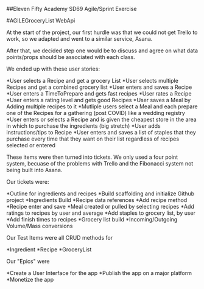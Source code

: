 ##Eleven Fifty Academy SD69 Agile/Sprint Exercise

#AGILEGroceryList WebApi

At the start of the project, our first hurdle was that we could not get Trello to work, so we adapted and went to a similar service, Asana.

After that, we decided step one would be to discuss and agree on what data points/props should be associated with each class.

We ended up with these user stories:  

*User selects a Recipe and get a grocery List
*User selects multiple Recipes and get a combined grocery list
*User enters and saves a Recipe
*User enters a TimeToPrepare and gets fast recipes
*User rates a Recipe
*User enters a rating level and gets good Recipes
*User saves a Meal by Adding multiple recipes to it
*Mutliple users select a Meal and each prepare one of the Recipes for a gathering (post COVID) like a wedding registry
*User enters or selects a Recipe and is given the cheapest store in the area in which to purchase the ingredients (big stretch)
*User adds instructions/tips to Recipe
*User enters and saves a list of staples that they purchase every time that they want on their list regardless of recipes selected or entered


These items were then turned into tickets.  We only used a four point system, becuase of the problems with Trello and the Fibonacci system not being built into Asana.

Our tickets were:

*Outline for ingredients and recipes
*Build scaffolding and initialize Github project
*Ingredients Build
*Recipe data references
*Add recipe method
*Recipe enter and save
*Meal created or pulled by selecting recipes
*Add ratings to recipes by user and average
*Add staples to grocery list, by user
*Add finish times to recipes
*Grocery list build
*Incoming/Outgoing Volume/Mass conversions

 
Our Test Items were all CRUD methods for

*Ingredient
*Recipe
*GroceryList
 

Our "Epics" were

*Create a User Interface for the app
*Publish the app on a major platform
*Monetize the app
 



